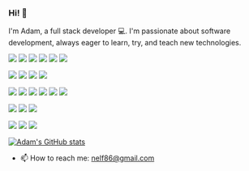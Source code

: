 ### Hi! 👋

I'm Adam, a full stack developer 💻. I'm passionate about software development, always eager to learn, try, and teach new technologies.

![](https://img.shields.io/badge/React-Framework-informational?style=flat&logo=react&logoColor=white&color=0080ff)
![](https://img.shields.io/badge/Next.js-Framework-informational?style=flat&logo=nextdotjs&logoColor=white&color=0080ff)
![](https://img.shields.io/badge/React_Native-Framework-informational?style=flat&logo=react&logoColor=white&color=0080ff)
![](https://img.shields.io/badge/Express-Framework-informational?style=flat&logo=express&logoColor=white&color=0080ff)
![](https://img.shields.io/badge/Apollo-Framework-informational?style=flat&logo=apollographql&logoColor=white&color=0080ff)
![](https://img.shields.io/badge/Astro-Framework-informational?style=flat&logo=astro&logoColor=white&color=0080ff)

![](https://img.shields.io/badge/TypeScript-Language-informational?style=flat&logo=typescript&logoColor=white&color=0080ff)
![](https://img.shields.io/badge/JavaScript-Language-informational?style=flat&logo=javascript&logoColor=white&color=0080ff)
![](https://img.shields.io/badge/Python-Language-informational?style=flat&logo=python&logoColor=white&color=0080ff)
![](https://img.shields.io/badge/Go-Language-informational?style=flat&logo=go&logoColor=white&color=0080ff)

![](https://img.shields.io/badge/GraphQL-Technology-informational?style=flat&logo=graphql&logoColor=white&color=0080ff)
![](https://img.shields.io/badge/Tailwind-Technology-informational?style=flat&logo=tailwindcss&logoColor=white&color=0080ff)
![](https://img.shields.io/badge/Firebase-Technology-informational?style=flat&logo=firebase&logoColor=white&color=0080ff)
![](https://img.shields.io/badge/Docker-Technology-informational?style=flat&logo=docker&logoColor=white&color=0080ff)
![](https://img.shields.io/badge/Redux-Technology-informational?style=flat&logo=redux&logoColor=white&color=0080ff)
![](https://img.shields.io/badge/Node.js-Technology-informational?style=flat&logo=nodedotjs&logoColor=white&color=0080ff)

![](https://img.shields.io/badge/PostgreSQL-Database-informational?style=flat&logo=postgresql&logoColor=white&color=0080ff)
![](https://img.shields.io/badge/MongoDB-Database-informational?style=flat&logo=mongodb&logoColor=white&color=0080ff)
![](https://img.shields.io/badge/Firestore-Database-informational?style=flat&logo=firebase&logoColor=white&color=0080ff)

![](https://img.shields.io/badge/AWS-Cloud-informational?style=flat&logo=amazon-aws&logoColor=white&color=0080ff)
![](https://img.shields.io/badge/Firebase-PaaS-informational?style=flat&logo=firebase&logoColor=white&color=0080ff)
![](https://img.shields.io/badge/Vercel-PaaS-informational?style=flat&logo=vercel&logoColor=white&color=0080ff)

[![Adam's GitHub stats](https://github-readme-stats.vercel.app/api?username=adamgajzlerowicz&count_private=true)](https://github.com/adamgajzlerowicz/github-readme-stats)

- 📫 How to reach me: nelf86@gmail.com




